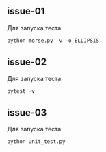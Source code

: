 ## issue-01

Для запуска теста:
```python
python morse.py -v -o ELLIPSIS
```
## issue-02
Для запуска теста:
```python
pytest -v
```

## issue-03
Для запуска теста:
```python
python unit_test.py
```
